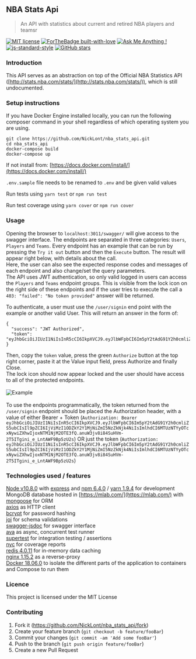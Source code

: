 ## **NBA Stats Api**
> An API with statistics about current and retired NBA players and teamsr

[![MIT license](https://img.shields.io/badge/License-MIT-blue.svg)](https://lbesson.mit-license.org/)
[![ForTheBadge built-with-love](http://ForTheBadge.com/images/badges/built-with-love.svg)](https://GitHub.com/NickLont/)
[![Ask Me Anything !](https://img.shields.io/badge/Ask%20me-anything-1abc9c.svg)](https://github.com/NickLont/nba_stats_api/issues/new)
[![js-standard-style](https://raw.githubusercontent.com/feross/standard/master/badge.png)](https://github.com/feross/standard)
[![GitHub stars](https://img.shields.io/github/stars/NickLont/nba_stats_api.svg?style=social&label=Star&maxAge=2592000)](https://GitHub.com/NickLont/nba_stats_api/stargazers/)


### Introduction

This API serves as an abstraction on top of the Official NBA Statistics API ([http://stats.nba.com/stats/](http://stats.nba.com/stats/)), which is still undocumented.

### Setup instructions
If you have Docker Engine installed locally, you can run the following composer command in your shell regardless of which operating system you are using.
```
git clone https://github.com/NickLont/nba_stats_api.git
cd nba_stats_api
docker-compose build
docker-compose up
```

If not install from: [https://docs.docker.com/install/](https://docs.docker.com/install/)

`.env.sample` file needs to be renamed to `.env` and be given valid values

Run tests using
`yarn test`
or
`npm run test`

Run test coverage using `yarn cover` or `npm run cover`

### Usage

Opening the browser to `localhost:3011/swagger/` will give access
to the swagger interface.
The endpoints are separated in three categories: `Users`, `Players` and `Teams`.
Every endpoint has an example that can be run by pressing the `Try it out` button and then the `Execute` button.
The result will appear right below, with details about the call.<br />
Here, the user can also see the expected response codes and messages of each endpoint and also change/set the query parameters.<br />
The API uses JWT authentication, so only valid logged in users can access the `Players` and `Teams` endpoint groups.
This is visible from the lock icon on the right side of these endpoints and if the user tries to execute the call a `403: "failed": "No token provided"` answer will be returned.

To authenticate, a user must use the `/user/signin` end point with the example or another valid User. This will return an answer in the form of:
```
{
  "success": "JWT Authorized",
  "token": "eyJhbGciOiJIUzI1NiIsInR5cCI6IkpXVCJ9.eyJlbWFpbCI6Im5pY2tAdG91Y2h0cmliZS5ubCIsIl9pZCI6IjViMzI1ODZkY2Y1MjNiZmI5NzZkNjk4NiIsImlhdCI6MTUzNTYyNjYxMiwiZXhwIjoxNTM1NjMzODEyfQ.gBZGkzJq_upJK06oN5ZsztQwQd9nrR5atwXbCVZqajQ"
}
```
Then, copy the `token` value, press the green `Authorize` button at the top right corner, paste it at the Value input field, press Authorize and finally Close.<br />
The lock icon should now appear locked and the user should have access to all of the protected endpoints.
<br />
<br />
 ![Example](http://recordit.co/2nqMzIUitH.gif)
<br />
<br />
To use the endpoints programmatically, the token returned from the `/user/signin` endpoint should be placed the Authorization header, with a value of either Bearer + Token (`Authorization: Bearer eyJhbGciOiJIUzI1NiIsInR5cCI6IkpXVCJ9.eyJlbWFpbCI6Im5pY2tAdG91Y2h0cmliZS5ubCIsIl9pZCI6IjViMzI1ODZkY2Y1MjNiZmI5NzZkNjk4NiIsImlhdCI6MTUzNTYyOTcxNywiZXhwIjoxNTM1NjM2OTE3fQ.anuW3jv8i84SuHVm-2T5ITgini_e_LntAWF9Bp5zU2s`)
 OR just the token (`Authorization: eyJhbGciOiJIUzI1NiIsInR5cCI6IkpXVCJ9.eyJlbWFpbCI6Im5pY2tAdG91Y2h0cmliZS5ubCIsIl9pZCI6IjViMzI1ODZkY2Y1MjNiZmI5NzZkNjk4NiIsImlhdCI6MTUzNTYyOTcxNywiZXhwIjoxNTM1NjM2OTE3fQ.anuW3jv8i84SuHVm-2T5ITgini_e_LntAWF9Bp5zU2s`)

### Technologies used / features

[Node v10.8.0](https://github.com/nodejs/node) with [express](https://github.com/expressjs/express) and [npm 6.4.0](https://www.npmjs.com/) / [yarn 1.9.4](https://github.com/yarnpkg/yarn ) for development <br />
MongoDB database hosted in [https://mlab.com/](https://mlab.com/) with [mongoose](https://github.com/Automattic/mongoose) for ORM<br/>
[axios](https://github.com/axios/axios) as HTTP client <br />
[bcrypt](https://github.com/kelektiv/node.bcrypt.js/) for password hashing <br />
[joi](https://github.com/hapijs/joi) for schema validations <br/>
[swagger-jsdoc](https://github.com/Surnet/swagger-jsdoc) for swagger interface <br/>
[ava](https://github.com/avajs/ava) as async, concurrent test runner <br/>
[supertest](https://github.com/visionmedia/supertest) for integration testing / assertions <br/>
[nyc](https://github.com/istanbuljs/nyc) for coverage reports <br/>
[redis 4.0.11](https://redis.io/) for in-memory data caching <br/>
[nginx 1.15.2](https://www.nginx.com/) as a reverse-proxy <br/>
[Docker 18.06.0](https://www.docker.com/) to isolate the different parts of the application to containers and Compose to run them

### Licence
This project is licensed under the MIT License

### Contributing

1. Fork it (<https://github.com/NickLont/nba_stats_api/fork>)
2. Create your feature branch (`git checkout -b feature/fooBar`)
3. Commit your changes (`git commit -am 'Add some fooBar'`)
4. Push to the branch (`git push origin feature/fooBar`)
5. Create a new Pull Request
